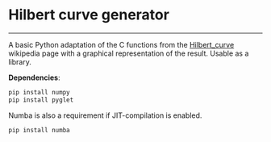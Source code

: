 # Hilbert curve generator
---
A basic Python adaptation of the C functions from the [Hilbert_curve](https://en.wikipedia.org/wiki/Hilbert_curve) wikipedia page with a graphical representation of the result. Usable as a library.

**Dependencies**:
```sh
pip install numpy
pip install pyglet
```

Numba is also a requirement if JIT-compilation is enabled.
```sh
pip install numba
```